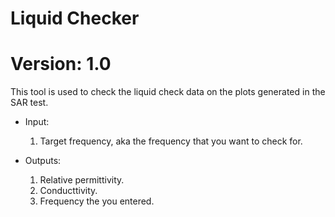 # Liquid Checker
# Version: 1.0

This tool is used to check the liquid check data on the plots generated in the SAR test.

- Input:
  1) Target frequency, aka the frequency that you want to check for.

- Outputs: 
  1) Relative permittivity.
  2) Conducttivity.
  3) Frequency the you entered.
